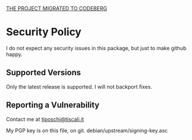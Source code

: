 [THE PROJECT MIGRATED TO CODEBERG](https://ltworf.codeberg.page/typedload/)

# Security Policy

I do not expect any security issues in this package, but just to make
github happy.

## Supported Versions

Only the latest release is supported. I will not backport fixes.

## Reporting a Vulnerability

Contact me at tiposchi@tiscali.it

My PGP key is on this file, on git.
debian/upstream/signing-key.asc
